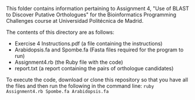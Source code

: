 This folder contains information pertaining to Assignment 4, "Use of BLAST to Discover Putative Orthologues" for the Bioinformatics Programming Challenges course at Universidad Politécnica de Madrid.  

The contents of this directory are as follows:

- Exercise 4 Instructions.pdf (a file containing the instructions)
- Arabidopsis.fa and Spombe.fa (Fasta files required for the program to run)
- Assignment4.rb (the Ruby file with the code)
- report.txt (a report containing the pairs of orthologue candidates)

To execute the code, download or clone this repository so that you have all the files and then run the following in the command line: `ruby Assignment4.rb Spombe.fa Arabidopsis.fa`